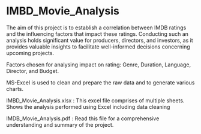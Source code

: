 # IMBD_Movie_Analysis

The aim of this project is to establish a correlation between IMDB ratings and the influencing factors that impact these ratings. Conducting such an analysis holds significant value for producers, directors, and investors, as it provides valuable insights to facilitate well-informed decisions concerning upcoming projects.

Factors chosen for analysing impact on rating: Genre, Duration, Language, Director, and Budget.

MS-Excel is used to clean and prepare the raw data and to generate various charts.

IMBD_Movie_Analysis.xlsx : This excel file comprises of multiple sheets. Shows the analysis performed using Excel including data cleaning 

IMDB_Movie_Analysis.pdf : Read this file for a comprehensive understanding and summary of the project. 


